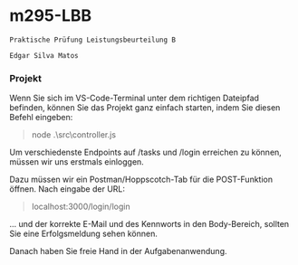 # m295-LBB
    Praktische Prüfung Leistungsbeurteilung B

    Edgar Silva Matos

### Projekt 

<!-- Aus dem Englishen übersetzt mit DeepL -->

Wenn Sie sich im VS-Code-Terminal unter dem richtigen Dateipfad befinden, können Sie das Projekt ganz einfach starten, indem Sie diesen Befehl eingeben:

>node .\src\controller.js

Um verschiedenste Endpoints auf /tasks und /login erreichen zu können, müssen wir uns erstmals einloggen. 

Dazu müssen wir ein Postman/Hoppscotch-Tab für die POST-Funktion öffnen. Nach eingabe der URL: 

>localhost:3000/login/login

... und der korrekte E-Mail und des Kennworts in den Body-Bereich, sollten Sie eine Erfolgsmeldung sehen können. 

Danach haben Sie freie Hand in der Aufgabenanwendung.

